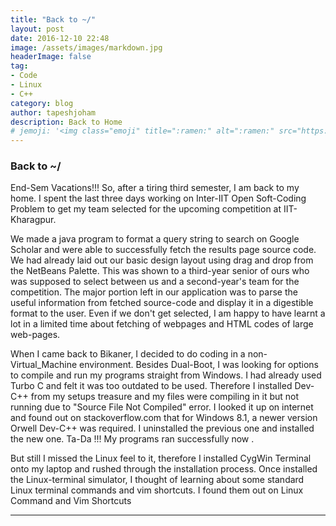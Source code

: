 ```yaml
---
title: "Back to ~/"
layout: post
date: 2016-12-10 22:48
image: /assets/images/markdown.jpg
headerImage: false
tag:
- Code
- Linux
- C++
category: blog
author: tapeshjoham
description: Back to Home
# jemoji: '<img class="emoji" title=":ramen:" alt=":ramen:" src="https://assets.github.com/images/icons/emoji/unicode/1f35c.png" height="20" width="20" align="absmiddle">'
---
```


### Back to ~/ 
 End-Sem Vacations!!!
So, after a tiring third semester, I am back to my home. I spent the last three days working on Inter-IIT Open Soft-Coding Problem to get my team selected for the upcoming competition at IIT-Kharagpur.

We made a java program to format a query string to search on Google Scholar and were able to successfully fetch the results page source code. We had already laid out our basic design layout using drag and drop from the NetBeans Palette. This was shown to a third-year senior of ours who was supposed to select between us and a second-year's team for the competition. The major portion left in our application was to parse the useful information from fetched source-code and display it in a digestible format to the user. Even if we don't get selected, I am happy to have learnt a lot in a limited time about fetching of webpages and HTML codes of large web-pages.

When I came back to Bikaner, I decided to do coding in a non-Virtual_Machine environment. Besides Dual-Boot, I was looking for options to compile and run my programs straight from Windows. I had already used Turbo C and felt it was too outdated to be used. Therefore I installed Dev-C++ from my setups treasure and my files were compiling in it but not running due to "Source File Not Compiled" error. I looked it up on internet and found out on stackoverflow.com that for Windows 8.1, a newer version Orwell Dev-C++ was required. I uninstalled the previous one and installed the new one. Ta-Da !!! My programs ran successfully now .

But still I missed the Linux feel to it, therefore I installed CygWin Terminal onto my laptop and rushed through the installation process.
Once installed the Linux-terminal simulator, I thought of learning about some standard Linux terminal commands and vim shortcuts. I found them out on Linux Command and Vim Shortcuts

---
